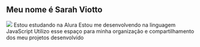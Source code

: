 ## Meu nome é Sarah Viotto
![](https://i.giphy.com/media/v1.Y2lkPTc5MGI3NjExMTVhNTQweGR6NzNscDg4ZzRsZDRlNGZ6NG93amZmMTQzenUydmFscyZlcD12MV9pbnRlcm5hbF9naWZfYnlfaWQmY3Q9Zw/bBsLmHGPrZKN2/giphy.gif)
Estou estudando na Alura
Estou me desenvolvendo na linguagem JavaScript
Utilizo esse espaço para minha organização e compartilhamento dos meu projetos desenvolvido

<!--
**Sumerrs/Sumerrs** is a ✨ _special_ ✨ repository because its `README.md` (this file) appears on your GitHub profile.

Here are some ideas to get you started:

- 🔭 I’m currently working on ...
- 🌱 I’m currently learning ...
- 👯 I’m looking to collaborate on ...
- 🤔 I’m looking for help with ...
- 💬 Ask me about ...
- 📫 How to reach me: ...
- 😄 Pronouns: ...
- ⚡ Fun fact: ...
-->
